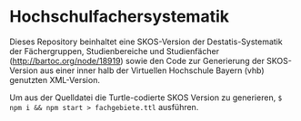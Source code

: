 # Hochschulfachersystematik

Dieses Repository beinhaltet eine SKOS-Version der Destatis-Systematik der Fächergruppen, Studienbereiche und Studienfächer (http://bartoc.org/node/18919) sowie den Code zur Generierung der SKOS-Version aus einer inner halb der Virtuellen Hochschule Bayern (vhb) genutzten XML-Version.

Um aus der Quelldatei die Turtle-codierte SKOS Version zu generieren, `$ npm i && npm start > fachgebiete.ttl` ausführen.
